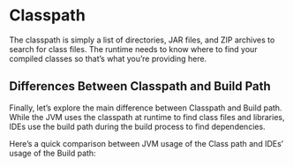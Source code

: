 # Classpath
The classpath is simply a list of directories, JAR files, and ZIP archives to search for class files. 
The runtime needs to know where to find your compiled classes so that’s what you’re providing here.
## Differences Between Classpath and Build Path
Finally, let’s explore the main difference between Classpath and Build path. 
While the JVM uses the classpath at runtime to find class files and libraries, IDEs use the build path during the build process to find dependencies.

Here’s a quick comparison between JVM usage of the Class path and IDEs’ usage of the Build path:
